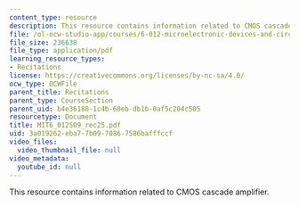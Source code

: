 ```yaml
---
content_type: resource
description: This resource contains information related to CMOS cascade amplifier.
file: /ol-ocw-studio-app/courses/6-012-microelectronic-devices-and-circuits-spring-2009/3a019262eba77b0970867586bafffccf_MIT6_012S09_rec25.pdf
file_size: 236638
file_type: application/pdf
learning_resource_types:
- Recitations
license: https://creativecommons.org/licenses/by-nc-sa/4.0/
ocw_type: OCWFile
parent_title: Recitations
parent_type: CourseSection
parent_uid: b4e36188-1c4b-60eb-db1b-0af5c204c505
resourcetype: Document
title: MIT6_012S09_rec25.pdf
uid: 3a019262-eba7-7b09-7086-7586bafffccf
video_files:
  video_thumbnail_file: null
video_metadata:
  youtube_id: null
---
```

This resource contains information related to CMOS cascade amplifier.